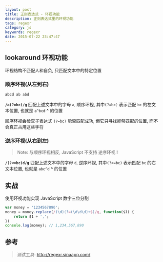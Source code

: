 ```yaml
---
layout: post
title: 正则表达式 - 环视功能
description: 正则表达式里的环视功能
tags: regexr
category: js
keywords: regexr
date: 2015-07-22 23:47:47
---
```


## lookaround 环视功能

环视结构不匹配人和自负, 只匹配文本中的特定位置

### 顺序环视(从左到右)

```js
abcd ab abd
```

**`/a(?=bc)/g`** 匹配上述文本中的字母 `a`, 顺序环视, 其中`(?=bc)` 表示匹配 `bc` 的左文本位置, 也就是  `a^bcd` **^** 的位置

顺序环视会检查子表达式 `(?=bc)` 能否匹配成功, 但它只寻找能够匹配的位置, 而不会真正占用这些字符

### 逆序环视(从右到左)

> Note: 与顺序环视相反, JavaScript 不支持 逆序环视 !

**`/(?<=bc)d/g`** 匹配上述文本中的字母 `d`, 逆序环视, 其中`(?<=bc)` 表示匹配 `bc` 的右文本位置, 也就是  `abc^d` **^** 的位置

## 实战

使用环视功能实现 JavaScript 数字三位分割

```js
var money = '1234567890';
money = money.replace(/(\d)(?=(\d\d\d)+$)/g, function($1) {
    return $1 + ',';
})
console.log(money); // 1,234,567,890
```

## 参考

> 测试工具: http://regexr.sinaapp.com/
